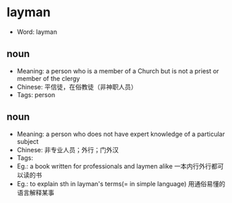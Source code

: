 # layman

- Word: layman

## noun

- Meaning: a person who is a member of a Church but is not a priest or member of the clergy
- Chinese: 平信徒，在俗教徒（非神职人员）
- Tags: person

## noun

- Meaning: a person who does not have expert knowledge of a particular subject
- Chinese: 非专业人员；外行；门外汉
- Tags: 
- Eg.: a book written for professionals and laymen alike 一本内行外行都可以读的书
- Eg.: to explain sth in layman's terms(= in simple language) 用通俗易懂的语言解释某事

